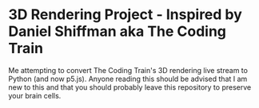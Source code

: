 # 3D Rendering Project - Inspired by Daniel Shiffman aka The Coding Train
Me attempting to convert The Coding Train's 3D rendering live stream to Python (and now p5.js). Anyone reading this should be advised that I am new to this and that you should probably leave this repository to preserve your brain cells.
